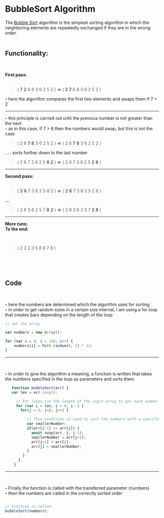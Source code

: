 # BubbleSort Algorithm

The [Bubble Sort](https://www.w3resource.com/javascript-exercises/javascript-function-exercise-24.php) algorithm is the simplest sorting algorithm in which the neighboring elements are repeatedly exchanged if they are in the wrong order.
<br>
<br>

## Functionality:
<br>

**First pass:**  
<br>
>(  **7**  **2**  6 8 3 6 2 5 2 ) **=>** (  **2**  **7**  6 8 3 6 2 5 2 )

**-** here the algorithm compares the first two elements and swaps them if 7 > 2
***
**-** this principle is carried out until the previous number is not greater than the next \
**-** as in this case, if 7 > 8 then the numbers would swap, but this is not the case
<br>
> ( 2 6 **7**  **8**  3 6 2 5 2 ) **=>** ( 2 6 **7**  **8**  3 6 2 5 2 )

**. . .** sorts further down to the last number
<br>
> ( 2 6 7 3 6 2 5 **8** **2** ) **=>** ( 2 6 7 3 6 2 5 **2** **8** )
***
**Second pass:**  
<br>
> ( **2** **6** 7 3 6 2 5 8 2 ) **=>** ( **2** **6** 7 3 6 2 5 2 8 )

**...**
> ( 2 6 3 6 2 5 7 **8** **2** ) **=>** ( 2 6 3 6 2 5 7 **2** **8** )
***

**More runs:**\
**To the end:**

<br>

> ( 2 2 2 3 5 6 6 7 8 )

<br>
<br>
<br>

## Code
<br>

**-** here the numbers are determined which the algorithm uses for sorting \
**-** in order to get random sizes in a certain size interval, I am using a for loop that creates bars depending on the length of the loop

```javascript
// set the array

var numbers = new Array();

for (var i = 0; i < 140; i++) {
	numbers[i] = Math.random(0, 1) * 13;
}
```
***

<br>

**-** In order to give the algorithm a meaning, a function is written that takes the numbers specified in the loop as parameters and sorts them

```javascript
   function bubbleSort(arr) {
   var len = arr.length;

     // For loops run the length of the input array to get each number for sorting
     for (var i = len; i > 0; i--) {
       for(j = 0; j<i; j++) {

          // This condition is used to sort the numbers with a specific criterion
          var smallerNumber;
      	  if(arr[j-1] >= arr[j]) {
      	    await swap(arr, j, j-1);
            smallerNumber = arr[j+1];
            arr[j+1] = arr[j];
            arr[j] = smallerNumber;
      	  }
        }
      }
    }
   ```
***

<br>

**-** Finally the function is called with the transferred parameter (numbers) \
**-** then the numbers are called in the correctly sorted order


```javascript

// Function is called
bubbleSort(numbers);
